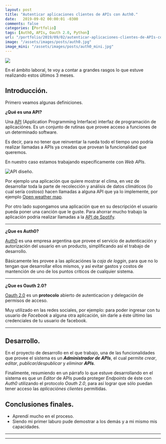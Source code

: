 ```yaml
---
layout: post
title: "Autenticar aplicaciones clientes de APIs con Auth0."
date:   2019-09-02 00:00:01 -0300
comments: false
categories: [Portfolio]
tags: [Auth0, APIs, Oauth 2.0, Python]
url: "/portfolio/2019/09/02/autenticar-aplicaciones-clientes-de-APIs-con-Auth0.html"
image: "/assets/images/posts/auth0.jpg"
image_mini: "/assets/images/posts/auth0_mini.jpg"
---
```


![]({{page.image}})

En el ámbito laboral, te voy a contar a grandes rasgos lo que estuve realizando estos últimos 3 meses.

## Introducción.

Primero veamos algunas definiciones.

**¿Qué es una API?**

Una [API](https://es.wikipedia.org/wiki/Web_API) (Application Programming Interface) interfaz de programación de aplicaciónes. Es un conjunto de rutinas que provee acceso a funciones de un determinado software.

Es decir, para no tener que reinventar la rueda todo el tiempo uno podría realizar llamadas a APIs ya creadas que provean la funcionalidad que queremos.

En nuestro caso estamos trabajando específicamente con *Web APIs*.

![API diseño.](https://fiverr-res.cloudinary.com/images/t_main1,q_auto,f_auto/gigs/104559387/original/88a2503b41467bbd07990f5d35115e84e38c3888/design-and-develop-rest-apis-using-mvc-web-api.png)

Por ejemplo una aplicación que quiere mostrar el clima, en vez de desarrollar toda la parte de recolección y análisis de datos climáticos (lo cual sería costoso) hacen llamadas a alguna API que ya lo implemente, por ejemplo [Open weather map](https://openweathermap.org/api).

Por otro lado supongamos una aplicación que en su descripción el usuario pueda poner una canción que le guste. Para ahorrar mucho trabajo la aplicación podria realizar llamadas a la [API de Spotify](https://developer.spotify.com/documentation/web-api/).

---

**¿Que es Auth0?**

[Auth0](https://auth0.com/) es una empresa argentina que provee el servicio de autenticación y autorización del usuario en un producto, simplificando así el trabajo de desarrollo.

Básicamente les provee a las aplicaciónes la *caja de loggin*, para que no lo tengan que desarrollar ellos mismos, y asi evitar gastos y costos de mantención de uno de los puntos críticos de cualquier sistema.

---

**¿Que es Oauth 2.0?**

[Oauth 2.0](https://oauth.net/2/) es un **protocolo** abierto de autenticacion y delegación de permisos de acceso.

Muy utilizado en las redes sociales, por ejemplo: para poder ingresar con tu usuario de *Facebook* a alguna otra aplicación, sin darle a éste último las credenciales de tu usuario de facebook.

---

## Desarrollo.

En el proyecto de desarrollo en el que trabajo, una de las funcionalidades que provee el sistema es un ***Administrador de APIs***, el cual permite *crear*, *editar*, *publicar/despublicar* y *eliminar* ***APIs***.

Finalimente, resumiendo en un párrafo lo que estuve desarrollando en el sistema es que un *Editor* de APIs pueda proteger *Endpoints* de éste con *Auth0* utilizando el protocolo *Oauth 2.0*, para así lograr que sólo puedan tener acceso las *aplicaciónes clientes* permitidas.

## Conclusiones finales.

* Aprendí mucho en el proceso.
* Siendo mi primer laburo pude demostrar a los demás y a mi mismo mis capacidades.

---
---
